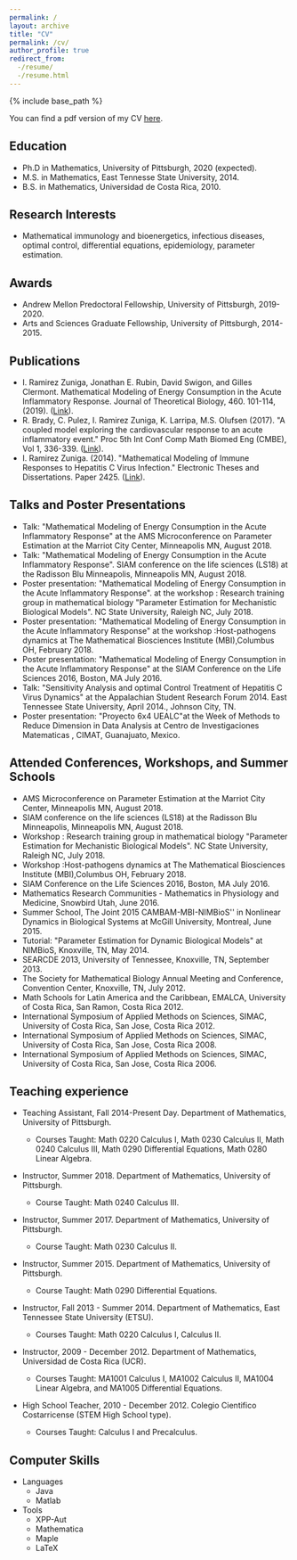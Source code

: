 ```yaml
---
permalink: /
layout: archive
title: "CV"
permalink: /cv/
author_profile: true
redirect_from:
  -/resume/
  -/resume.html
---
```



{% include base_path %}

You can find a pdf version of my CV [here](https://ivanrazu.github.io/files/CVIvanRamirez.pdf).


## Education
* Ph.D in Mathematics, University of Pittsburgh, 2020 (expected).
* M.S. in Mathematics, East Tennesse State University, 2014.
* B.S. in Mathematics, Universidad de Costa Rica, 2010.

## Research Interests
* Mathematical immunology and bioenergetics, infectious diseases, optimal control, differential equations,
epidemiology, parameter estimation.
 
## Awards
* Andrew Mellon Predoctoral Fellowship, University of Pittsburgh, 2019-2020.
* Arts and Sciences Graduate Fellowship, University of Pittsburgh, 2014-2015.
  
## Publications
* I. Ramirez Zuniga, Jonathan E. Rubin, David Swigon, and Gilles Clermont. Mathematical Modeling of Energy Consumption in the Acute Inflammatory Response. Journal of Theoretical Biology, 460. 101-114, (2019).
([Link](https://www.sciencedirect.com/science/article/pii/S0022519318304120)).
* R. Brady, C. Pulez, I. Ramirez Zuniga, K. Larripa, M.S. Olufsen (2017). "A coupled model exploring the cardiovascular response to an acute inflammatory event." Proc 5th Int Conf Comp Math Biomed Eng (CMBE), Vol 1, 336-339. ([Link](http://www.compbiomed.net/2017/cmbe-proceedings.htm)).
* I. Ramirez Zuniga. (2014). "Mathematical Modeling of Immune Responses to Hepatitis C Virus Infection." Electronic Theses and Dissertations. Paper 2425. ([Link](https://dc.etsu.edu/etd/2425)).

## Talks and Poster Presentations
* Talk: "Mathematical Modeling of Energy Consumption in the Acute Inflammatory Response" at the AMS Microconference on Parameter Estimation at the Marriot City Center, Minneapolis MN, August 2018.
* Talk: "Mathematical Modeling of Energy Consumption in the Acute Inflammatory Response". SIAM conference on the life sciences (LS18) at the Radisson Blu Minneapolis, Minneapolis MN, August 2018.
* Poster presentation: "Mathematical Modeling of Energy Consumption in the Acute Inflammatory Response". at the workshop : Research training group in mathematical biology "Parameter Estimation for Mechanistic Biological Models". NC State University, Raleigh NC, July 2018.
* Poster presentation: "Mathematical Modeling of Energy Consumption in the Acute Inflammatory Response" at the workshop :Host-pathogens dynamics at The Mathematical Biosciences Institute (MBI),Columbus OH, February 2018.
* Poster presentation: "Mathematical Modeling of Energy Consumption in the Acute Inflammatory Response" at the SIAM Conference on the Life Sciences 2016, Boston, MA July 2016.
* Talk: "Sensitivity Analysis and optimal Control Treatment of Hepatitis C Virus Dynamics" at the Appalachian Student Research Forum 2014. East Tennessee State University, April 2014., Johnson City, TN.
* Poster presentation: "Proyecto 6x4 UEALC"at the Week of Methods to Reduce Dimension in Data Analysis at Centro de Investigaciones Matematicas , CIMAT, Guanajuato, Mexico.
  
## Attended Conferences, Workshops, and Summer Schools
 * AMS Microconference on Parameter Estimation at the Marriot City Center, Minneapolis MN, August 2018.
 * SIAM conference on the life sciences (LS18) at the Radisson Blu Minneapolis, Minneapolis MN, August 2018.
 * Workshop : Research training group in mathematical biology "Parameter Estimation for Mechanistic Biological Models". NC State University, Raleigh NC, July 2018.
 * Workshop :Host-pathogens dynamics at The Mathematical Biosciences Institute (MBI),Columbus OH, February 2018.
 *  SIAM Conference on the Life Sciences 2016, Boston, MA July 2016.
 *  Mathematics Research Communities - Mathematics in Physiology and Medicine, Snowbird Utah, June 2016.
 *  Summer School, The Joint 2015 CAMBAM-MBI-NIMBioS'' in Nonlinear Dynamics in Biological Systems at McGill University, Montreal, June 2015.
 *  Tutorial: "Parameter Estimation for Dynamic Biological Models" at NIMBioS, Knoxville, TN, May 2014.
 *  SEARCDE 2013, University of Tennessee, Knoxville, TN, September 2013.
 *  The Society for Mathematical Biology Annual Meeting and Conference, Convention Center, Knoxville, TN, July 2012.
 *  Math Schools for Latin America and the Caribbean, EMALCA, University of Costa Rica, San Ramon, Costa Rica 2012.
 * International Symposium of Applied Methods on Sciences, SIMAC, University of Costa Rica, San Jose, Costa Rica 2012.
 * International Symposium of Applied Methods on Sciences, SIMAC, University of Costa Rica, San Jose, Costa Rica 2008.
 * International Symposium of Applied Methods on Sciences, SIMAC, University of Costa Rica, San Jose, Costa Rica 2006.
 
## Teaching experience
* Teaching Assistant, Fall 2014-Present Day. Department of Mathematics, University of Pittsburgh.
   * Courses Taught: Math 0220 Calculus I, Math 0230 Calculus II, Math 0240 Calculus III, Math 0290 Differential Equations, Math 0280 Linear Algebra.
  
* Instructor, Summer 2018. Department of Mathematics, University of Pittsburgh.    
   * Course Taught: Math 0240 Calculus III. 
  
* Instructor, Summer 2017. Department of Mathematics, University of Pittsburgh.
   * Course Taught: Math 0230 Calculus II. 

* Instructor, Summer 2015.  Department of Mathematics, University of Pittsburgh.
   * Course Taught: Math 0290 Differential Equations. 

* Instructor, Fall 2013 - Summer 2014. Department of Mathematics, East Tennessee State University (ETSU).
   * Courses Taught: Math 0220 Calculus I, Calculus II.
  
* Instructor, 2009 - December 2012. Department of Mathematics, Universidad de Costa Rica (UCR).
   * Courses Taught: MA1001 Calculus I, MA1002 Calculus II, MA1004 Linear Algebra, and MA1005 Differential Equations.

* High School Teacher, 2010 - December 2012. Colegio Cientifico Costarricense (STEM High School type).
   * Courses Taught: Calculus I and Precalculus.
 
## Computer Skills
* Languages 
  * Java
  * Matlab
* Tools
  * XPP-Aut
  * Mathematica
  * Maple
  * LaTeX
  

